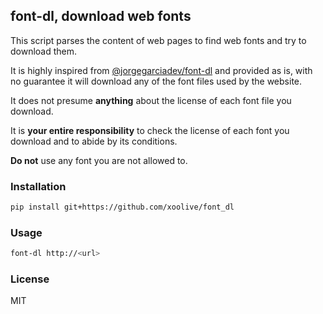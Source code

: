 ## font-dl, download web fonts

This script parses the content of web pages to find web fonts and try to download them.

It is highly inspired from [@jorgegarciadev/font-dl](https://github.com/jorgegarciadev/font-dl) and provided as is, with no guarantee it will download any of the font files used by the website.

It does not presume **anything** about the license of each font file you download.

It is **your entire responsibility** to check the license of each font you download and to abide by its conditions.

**Do not** use any font you are not allowed to.

### Installation

```sh
pip install git+https://github.com/xoolive/font_dl
```

### Usage

```sh
font-dl http://<url>
```

### License

MIT
